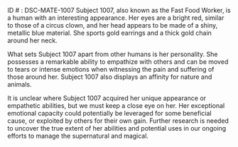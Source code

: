 ID # : DSC-MATE-1007
Subject 1007, also known as the Fast Food Worker, is a human with an interesting appearance. Her eyes are a bright red, similar to those of a circus clown, and her head appears to be made of a shiny, metallic blue material. She sports gold earrings and a thick gold chain around her neck.

What sets Subject 1007 apart from other humans is her personality. She possesses a remarkable ability to empathize with others and can be moved to tears or intense emotions when witnessing the pain and suffering of those around her. Subject 1007 also displays an affinity for nature and animals.

It is unclear where Subject 1007 acquired her unique appearance or empathetic abilities, but we must keep a close eye on her. Her exceptional emotional capacity could potentially be leveraged for some beneficial cause, or exploited by others for their own gain. Further research is needed to uncover the true extent of her abilities and potential uses in our ongoing efforts to manage the supernatural and magical.